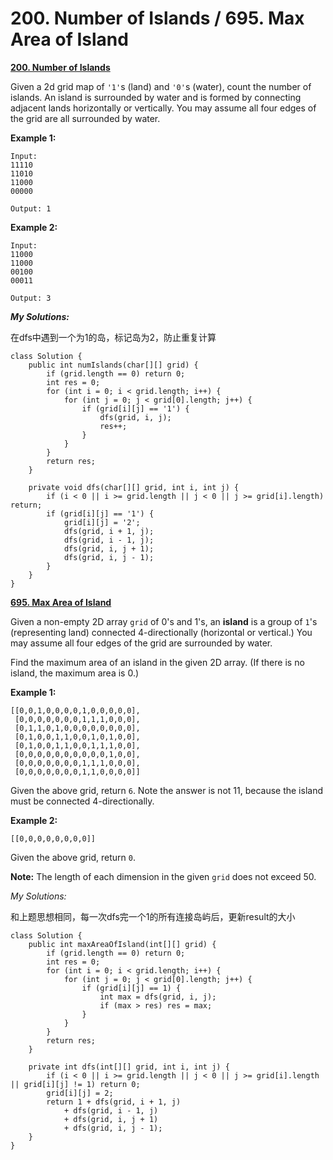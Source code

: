 # 200. Number of Islands / 695. Max Area of Island

[ **200. Number of Islands**](https://leetcode.com/problems/number-of-islands/description/)

Given a 2d grid map of `'1'`s \(land\) and `'0'`s \(water\), count the number of islands. An island is surrounded by water and is formed by connecting adjacent lands horizontally or vertically. You may assume all four edges of the grid are all surrounded by water.

**Example 1:**

```text
Input:
11110
11010
11000
00000

Output: 1
```

**Example 2:**

```text
Input:
11000
11000
00100
00011

Output: 3
```

_**My Solutions:**_

在dfs中遇到一个为1的岛，标记岛为2，防止重复计算

```text
class Solution {
    public int numIslands(char[][] grid) {
        if (grid.length == 0) return 0;
        int res = 0;
        for (int i = 0; i < grid.length; i++) {
            for (int j = 0; j < grid[0].length; j++) {
                if (grid[i][j] == '1') {
                    dfs(grid, i, j);
                    res++;
                }
            }
        }
        return res;
    }
    
    private void dfs(char[][] grid, int i, int j) {
        if (i < 0 || i >= grid.length || j < 0 || j >= grid[i].length) return;
        if (grid[i][j] == '1') {
            grid[i][j] = '2';
            dfs(grid, i + 1, j);
            dfs(grid, i - 1, j);
            dfs(grid, i, j + 1);
            dfs(grid, i, j - 1);
        }
    }
}
```

[ **695. Max Area of Island**](https://leetcode.com/problems/max-area-of-island/description/)

Given a non-empty 2D array `grid` of 0's and 1's, an **island** is a group of `1`'s \(representing land\) connected 4-directionally \(horizontal or vertical.\) You may assume all four edges of the grid are surrounded by water.

Find the maximum area of an island in the given 2D array. \(If there is no island, the maximum area is 0.\)

**Example 1:**

```text
[[0,0,1,0,0,0,0,1,0,0,0,0,0],
 [0,0,0,0,0,0,0,1,1,1,0,0,0],
 [0,1,1,0,1,0,0,0,0,0,0,0,0],
 [0,1,0,0,1,1,0,0,1,0,1,0,0],
 [0,1,0,0,1,1,0,0,1,1,1,0,0],
 [0,0,0,0,0,0,0,0,0,0,1,0,0],
 [0,0,0,0,0,0,0,1,1,1,0,0,0],
 [0,0,0,0,0,0,0,1,1,0,0,0,0]]
```

Given the above grid, return `6`. Note the answer is not 11, because the island must be connected 4-directionally.

**Example 2:**

```text
[[0,0,0,0,0,0,0,0]]
```

Given the above grid, return `0`.

**Note:** The length of each dimension in the given `grid` does not exceed 50.

_My Solutions:_

和上题思想相同，每一次dfs完一个1的所有连接岛屿后，更新result的大小

```text
class Solution {
    public int maxAreaOfIsland(int[][] grid) {
        if (grid.length == 0) return 0;
        int res = 0;
        for (int i = 0; i < grid.length; i++) {
            for (int j = 0; j < grid[0].length; j++) {
                if (grid[i][j] == 1) {
                    int max = dfs(grid, i, j);
                    if (max > res) res = max;
                }
            }
        }
        return res;
    }
    
    private int dfs(int[][] grid, int i, int j) {
        if (i < 0 || i >= grid.length || j < 0 || j >= grid[i].length || grid[i][j] != 1) return 0;
        grid[i][j] = 2;
        return 1 + dfs(grid, i + 1, j) 
            + dfs(grid, i - 1, j)
            + dfs(grid, i, j + 1)
            + dfs(grid, i, j - 1);
    }
}
```

